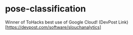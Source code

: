 # pose-classification

Winner of ToHacks best use of Google Cloud!
(DevPost Link)[https://devpost.com/software/slouchanalytics]
